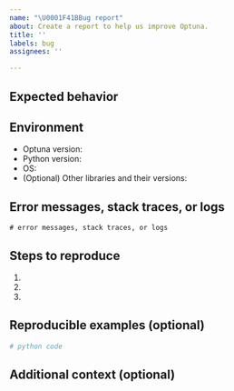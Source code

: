 ```yaml
---
name: "\U0001F41BBug report"
about: Create a report to help us improve Optuna.
title: ''
labels: bug
assignees: ''

---
```


<!-- Please write a clear and concise description of what the bug is. -->

## Expected behavior

<!-- Please write a clear and concise description of what you expected to happen. -->

## Environment

- Optuna version:
- Python version:
- OS:
- (Optional) Other libraries and their versions:

## Error messages, stack traces, or logs

```
# error messages, stack traces, or logs
```

## Steps to reproduce

1.
2.
3.

## Reproducible examples (optional)

```python
# python code
```

## Additional context (optional)

<!-- Please add any other context or screenshots about the problem here. -->
